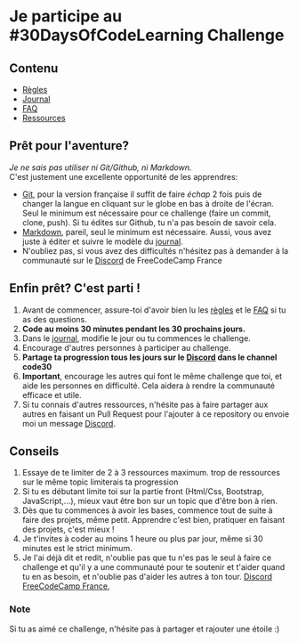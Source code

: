# Je participe au #30DaysOfCodeLearning Challenge

## Contenu

* [Règles](regles.md)
* [Journal](journal.md)
* [FAQ](FAQ.md)
* [Ressources](ressources.md)

## Prêt pour l'aventure?

  _Je ne sais pas utiliser ni Git/Github, ni Markdown._  
  C'est justement une excellente opportunité de les apprendres:
  * [Git](https://learngitbranching.js.org/), pour la version française il suffit de faire *échap* 2 fois puis de changer la langue en cliquant sur le globe en bas à droite de l'écran. Seul le minimum est nécessaire pour ce challenge (faire un commit, clone, push). Si tu édites sur Github, tu n'a pas besoin de savoir cela.
  * [Markdown](https://github.com/adam-p/markdown-here/wiki/Markdown-Cheatsheet), pareil, seul le minimum est nécessaire. Aussi, vous avez juste à éditer et suivre le modèle du [journal](journal.md).
  * N'oubliez pas, si vous avez des difficultés n'hésitez pas à demander à la communauté sur le [Discord](https://discord.gg/DzASuvv) de FreeCodeCamp France
  
## Enfin prêt? C'est parti !
 
1. Avant de commencer, assure-toi d'avoir bien lu les [règles](regle.md) et le [FAQ](FAQ.md) si tu as des questions.
2. **Code au moins 30 minutes pendant les 30 prochains jours.**
3. Dans le [journal](journal.md), modifie le jour ou tu commences le challenge.
4. Encourage d'autres personnes à participer au challenge.
5. **Partage ta progression tous les jours sur le [Discord](https://discord.gg/DzASuvv) dans le channel code30**
6. **Important**, encourage les autres qui font le même challenge que toi, et aide les personnes en difficulté. Cela aidera à rendre la communauté efficace et utile.
5. Si tu connais d'autres ressources, n'hésite pas à faire partager aux autres en faisant un Pull Request pour l'ajouter à ce repository ou envoie moi un message [Discord](https://discord.gg/DzASuvv).

## Conseils

1. Essaye de te limiter de 2 à 3 ressources maximum. trop de ressources sur le même topic limiterais ta progression
2. Si tu es débutant limite toi sur la partie front (Html/Css, Bootstrap, JavaScript,...), mieux vaut être bon sur un topic que d'être bon à rien.
3. Dès que tu commences à avoir les bases, commence tout de suite à faire des projets, même petit. Apprendre c'est bien, pratiquer en faisant des projets, c'est mieux !
4. Je t'invites à coder au moins 1 heure ou plus par jour, même si 30 minutes est le strict minimum.
5. Je l'ai déjà dit et redit, n'oublie pas que tu n'es pas le seul à faire ce challenge et qu'il y a une communauté pour te soutenir et t'aider quand tu en as besoin, et n'oublie pas d'aider les autres à ton tour. [Discord FreeCodeCamp France](https://discord.gg/DzASuvv), 

### Note
  Si tu as aimé ce challenge, n'hésite pas à partager et rajouter une étoile :)
